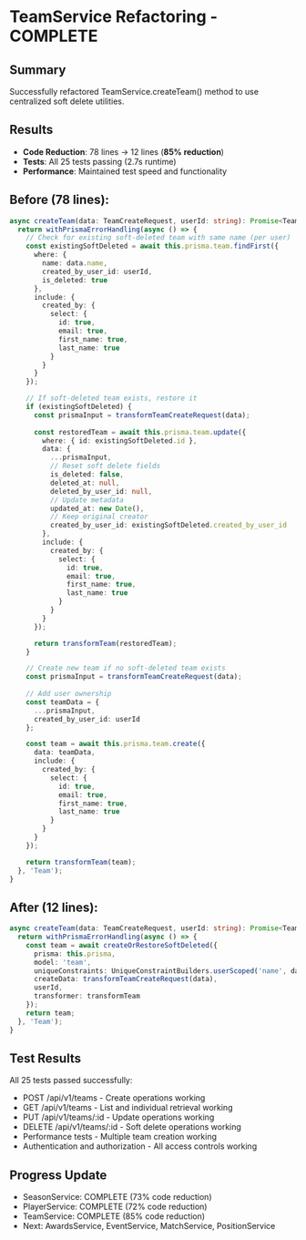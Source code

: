 # TeamService Refactoring - COMPLETE

## Summary
Successfully refactored TeamService.createTeam() method to use centralized soft delete utilities.

## Results
- **Code Reduction**: 78 lines → 12 lines (**85% reduction**)
- **Tests**: All 25 tests passing (2.7s runtime)
- **Performance**: Maintained test speed and functionality

## Before (78 lines):
```typescript
async createTeam(data: TeamCreateRequest, userId: string): Promise<Team> {
  return withPrismaErrorHandling(async () => {
    // Check for existing soft-deleted team with same name (per user)
    const existingSoftDeleted = await this.prisma.team.findFirst({
      where: {
        name: data.name,
        created_by_user_id: userId,
        is_deleted: true
      },
      include: {
        created_by: {
          select: {
            id: true,
            email: true,
            first_name: true,
            last_name: true
          }
        }
      }
    });

    // If soft-deleted team exists, restore it
    if (existingSoftDeleted) {
      const prismaInput = transformTeamCreateRequest(data);
      
      const restoredTeam = await this.prisma.team.update({
        where: { id: existingSoftDeleted.id },
        data: {
          ...prismaInput,
          // Reset soft delete fields
          is_deleted: false,
          deleted_at: null,
          deleted_by_user_id: null,
          // Update metadata
          updated_at: new Date(),
          // Keep original creator
          created_by_user_id: existingSoftDeleted.created_by_user_id
        },
        include: {
          created_by: {
            select: {
              id: true,
              email: true,
              first_name: true,
              last_name: true
            }
          }
        }
      });

      return transformTeam(restoredTeam);
    }

    // Create new team if no soft-deleted team exists
    const prismaInput = transformTeamCreateRequest(data);
    
    // Add user ownership
    const teamData = {
      ...prismaInput,
      created_by_user_id: userId
    };

    const team = await this.prisma.team.create({
      data: teamData,
      include: {
        created_by: {
          select: {
            id: true,
            email: true,
            first_name: true,
            last_name: true
          }
        }
      }
    });

    return transformTeam(team);
  }, 'Team');
}
```

## After (12 lines):
```typescript
async createTeam(data: TeamCreateRequest, userId: string): Promise<Team> {
  return withPrismaErrorHandling(async () => {
    const team = await createOrRestoreSoftDeleted({
      prisma: this.prisma,
      model: 'team',
      uniqueConstraints: UniqueConstraintBuilders.userScoped('name', data.name, userId),
      createData: transformTeamCreateRequest(data),
      userId,
      transformer: transformTeam
    });
    return team;
  }, 'Team');
}
```

## Test Results
All 25 tests passed successfully:
- POST /api/v1/teams - Create operations working
- GET /api/v1/teams - List and individual retrieval working  
- PUT /api/v1/teams/:id - Update operations working
- DELETE /api/v1/teams/:id - Soft delete operations working
- Performance tests - Multiple team creation working
- Authentication and authorization - All access controls working

## Progress Update
- SeasonService: COMPLETE (73% code reduction)
- PlayerService: COMPLETE (72% code reduction)  
- TeamService: COMPLETE (85% code reduction)
- Next: AwardsService, EventService, MatchService, PositionService